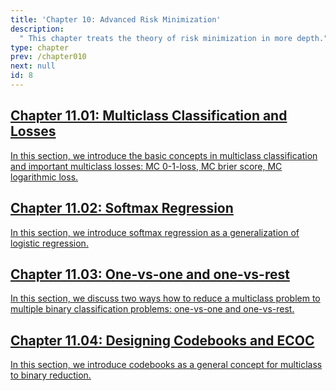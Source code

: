 ```yaml
---
title: 'Chapter 10: Advanced Risk Minimization'
description:
  " This chapter treats the theory of risk minimization in more depth." 
type: chapter
prev: /chapter010
next: null
id: 8
---
```



<section class="c72e2d57">
  <h2 class="_5e0ebe7a">
  <a class="_46224d00 _7e2d93b5" href="/chapter11-01-multiclass-mc-losses">Chapter 11.01: Multiclass Classification and Losses</a>

  </h2>
  <p class="de526628">
  <a class="_46224d00 _7e2d93b5" href="/chapter11-01-multiclass-mc-losses"> In this section, we introduce the basic concepts in multiclass classification and important multiclass losses: MC 0-1-loss, MC brier score, MC logarithmic loss. </a>
  </p>
</section>





<section class="c72e2d57">
  <h2 class="_5e0ebe7a">
  <a class="_46224d00 _7e2d93b5" href="/chapter11-02-multiclass-softmax-regression">Chapter 11.02: Softmax Regression</a>

  </h2>
  <p class="de526628">
  <a class="_46224d00 _7e2d93b5" href="/chapter11-02-multiclass-softmax-regression"> In this section, we introduce softmax regression as a generalization of logistic regression. </a>
  </p>
</section>





<section class="c72e2d57">
  <h2 class="_5e0ebe7a">
  <a class="_46224d00 _7e2d93b5" href="/chapter11-03-multiclass-binary-reduction">Chapter 11.03: One-vs-one and one-vs-rest</a>

  </h2>
  <p class="de526628">
  <a class="_46224d00 _7e2d93b5" href="/chapter11-03-multiclass-binary-reduction"> In this section, we discuss two ways how to reduce a multiclass problem to multiple binary classification problems: one-vs-one and one-vs-rest. </a>
  </p>
</section>





<section class="c72e2d57">
  <h2 class="_5e0ebe7a">
  <a class="_46224d00 _7e2d93b5" href="/chapter11-04-multiclass-codebooks">Chapter 11.04: Designing Codebooks and ECOC</a>

  </h2>
  <p class="de526628">
  <a class="_46224d00 _7e2d93b5" href="/chapter11-04-multiclass-codebooks"> In this section, we introduce codebooks as a general concept for multiclass to binary reduction. </a>
  </p>
</section>




